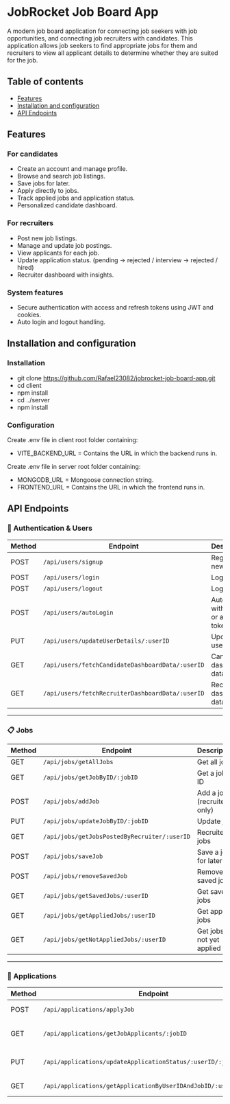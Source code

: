 # JobRocket Job Board App

A modern job board application for connecting job seekers with job opportunities, and connecting job recruiters with candidates. This application allows job seekers to find appropriate jobs for them and recruiters to view all applicant details to determine whether they are suited for the job.

## Table of contents

- [Features](#features)
- [Installation and configuration](#installation-and-configuration)
- [API Endpoints](#api-endpoints)

## Features
### For candidates
- Create an account and manage profile.
- Browse and search job listings.
- Save jobs for later.
- Apply directly to jobs.
- Track applied jobs and application status.
- Personalized candidate dashboard.

### For recruiters
- Post new job listings.
- Manage and update job postings.
- View applicants for each job.
- Update application status. (pending -> rejected / interview -> rejected / hired)
- Recruiter dashboard with insights.

### System features
- Secure authentication with access and refresh tokens using JWT and cookies.
- Auto login and logout handling.

## Installation and configuration
### Installation
- git clone https://github.com/Rafael23082/jobrocket-job-board-app.git
- cd client
- npm install
- cd ../server
- npm install

### Configuration
Create .env file in client root folder containing:
- VITE_BACKEND_URL = Contains the URL in which the backend runs in.

Create .env file in server root folder containing:
- MONGODB_URL = Mongoose connection string.
- FRONTEND_URL = Contains the URL in which the frontend runs in.

## API Endpoints

### 🔑 Authentication & Users
| Method | Endpoint | Description | Auth |
|--------|----------|-------------|------|
| POST | `/api/users/signup` | Register a new user | ❌ |
| POST | `/api/users/login` | Login user | ❌ |
| POST | `/api/users/logout` | Logout user | ✅ |
| POST | `/api/users/autoLogin` | Auto login with refresh or access token | ✅ |
| PUT | `/api/users/updateUserDetails/:userID` | Update user profile | ✅ |
| GET | `/api/users/fetchCandidateDashboardData/:userID` | Candidate dashboard data | ✅ |
| GET | `/api/users/fetchRecruiterDashboardData/:userID` | Recruiter dashboard data | ✅ |

---

### 📋 Jobs
| Method | Endpoint | Description | Auth |
|--------|----------|-------------|------|
| GET | `/api/jobs/getAllJobs` | Get all jobs | ❌ |
| GET | `/api/jobs/getJobByID/:jobID` | Get a job by ID | ✅ |
| POST | `/api/jobs/addJob` | Add a job (recruiter only) | ✅ |
| PUT | `/api/jobs/updateJobByID/:jobID` | Update job | ✅ |
| GET | `/api/jobs/getJobsPostedByRecruiter/:userID` | Recruiter’s jobs | ✅ |
| POST | `/api/jobs/saveJob` | Save a job for later | ✅ |
| POST | `/api/jobs/removeSavedJob` | Remove saved job | ✅ |
| GET | `/api/jobs/getSavedJobs/:userID` | Get saved jobs | ✅ |
| GET | `/api/jobs/getAppliedJobs/:userID` | Get applied jobs | ✅ |
| GET | `/api/jobs/getNotAppliedJobs/:userID` | Get jobs not yet applied to | ✅ |

---

### 📝 Applications
| Method | Endpoint | Description | Auth |
|--------|----------|-------------|------|
| POST | `/api/applications/applyJob` | Apply to a job | ✅ |
| GET | `/api/applications/getJobApplicants/:jobID` | Get applicants for a job | ✅ |
| PUT | `/api/applications/updateApplicationStatus/:userID/:jobID` | Update application status | ✅ |
| GET | `/api/applications/getApplicationByUserIDAndJobID/:userID/:jobID` | Get specific application | ✅ |
